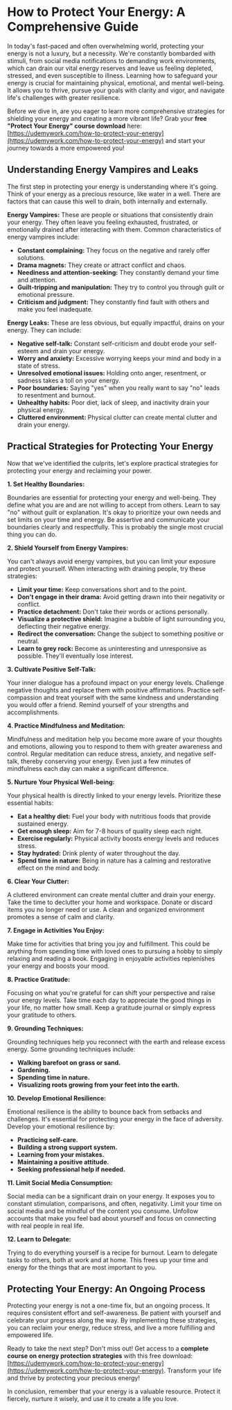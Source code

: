 # How to Protect Your Energy: A Comprehensive Guide

In today's fast-paced and often overwhelming world, protecting your energy is not a luxury, but a necessity. We're constantly bombarded with stimuli, from social media notifications to demanding work environments, which can drain our vital energy reserves and leave us feeling depleted, stressed, and even susceptible to illness. Learning how to safeguard your energy is crucial for maintaining physical, emotional, and mental well-being. It allows you to thrive, pursue your goals with clarity and vigor, and navigate life's challenges with greater resilience.

Before we dive in, are you eager to learn more comprehensive strategies for shielding your energy and creating a more vibrant life? Grab your **free "Protect Your Energy" course download** here: [https://udemywork.com/how-to-protect-your-energy](https://udemywork.com/how-to-protect-your-energy) and start your journey towards a more empowered you!

## Understanding Energy Vampires and Leaks

The first step in protecting your energy is understanding where it's going. Think of your energy as a precious resource, like water in a well. There are factors that can cause this well to drain, both internally and externally.

**Energy Vampires:** These are people or situations that consistently drain your energy. They often leave you feeling exhausted, frustrated, or emotionally drained after interacting with them.  Common characteristics of energy vampires include:

*   **Constant complaining:** They focus on the negative and rarely offer solutions.
*   **Drama magnets:** They create or attract conflict and chaos.
*   **Neediness and attention-seeking:** They constantly demand your time and attention.
*   **Guilt-tripping and manipulation:** They try to control you through guilt or emotional pressure.
*   **Criticism and judgment:** They constantly find fault with others and make you feel inadequate.

**Energy Leaks:** These are less obvious, but equally impactful, drains on your energy. They can include:

*   **Negative self-talk:**  Constant self-criticism and doubt erode your self-esteem and drain your energy.
*   **Worry and anxiety:**  Excessive worrying keeps your mind and body in a state of stress.
*   **Unresolved emotional issues:** Holding onto anger, resentment, or sadness takes a toll on your energy.
*   **Poor boundaries:**  Saying "yes" when you really want to say "no" leads to resentment and burnout.
*   **Unhealthy habits:**  Poor diet, lack of sleep, and inactivity drain your physical energy.
*   **Cluttered environment:** Physical clutter can create mental clutter and drain your energy.

## Practical Strategies for Protecting Your Energy

Now that we've identified the culprits, let's explore practical strategies for protecting your energy and reclaiming your power.

**1. Set Healthy Boundaries:**

Boundaries are essential for protecting your energy and well-being. They define what you are and are not willing to accept from others. Learn to say "no" without guilt or explanation. It's okay to prioritize your own needs and set limits on your time and energy. Be assertive and communicate your boundaries clearly and respectfully. This is probably the single most crucial thing you can do.

**2. Shield Yourself from Energy Vampires:**

You can't always avoid energy vampires, but you can limit your exposure and protect yourself. When interacting with draining people, try these strategies:

*   **Limit your time:** Keep conversations short and to the point.
*   **Don't engage in their drama:**  Avoid getting drawn into their negativity or conflict.
*   **Practice detachment:**  Don't take their words or actions personally.
*   **Visualize a protective shield:** Imagine a bubble of light surrounding you, deflecting their negative energy.
*   **Redirect the conversation:** Change the subject to something positive or neutral.
*   **Learn to grey rock:** Become as uninteresting and unresponsive as possible. They'll eventually lose interest.

**3. Cultivate Positive Self-Talk:**

Your inner dialogue has a profound impact on your energy levels. Challenge negative thoughts and replace them with positive affirmations. Practice self-compassion and treat yourself with the same kindness and understanding you would offer a friend. Remind yourself of your strengths and accomplishments.

**4. Practice Mindfulness and Meditation:**

Mindfulness and meditation help you become more aware of your thoughts and emotions, allowing you to respond to them with greater awareness and control. Regular meditation can reduce stress, anxiety, and negative self-talk, thereby conserving your energy. Even just a few minutes of mindfulness each day can make a significant difference.

**5. Nurture Your Physical Well-being:**

Your physical health is directly linked to your energy levels. Prioritize these essential habits:

*   **Eat a healthy diet:** Fuel your body with nutritious foods that provide sustained energy.
*   **Get enough sleep:** Aim for 7-8 hours of quality sleep each night.
*   **Exercise regularly:** Physical activity boosts energy levels and reduces stress.
*   **Stay hydrated:** Drink plenty of water throughout the day.
*   **Spend time in nature:** Being in nature has a calming and restorative effect on the mind and body.

**6. Clear Your Clutter:**

A cluttered environment can create mental clutter and drain your energy. Take the time to declutter your home and workspace. Donate or discard items you no longer need or use. A clean and organized environment promotes a sense of calm and clarity.

**7. Engage in Activities You Enjoy:**

Make time for activities that bring you joy and fulfillment. This could be anything from spending time with loved ones to pursuing a hobby to simply relaxing and reading a book. Engaging in enjoyable activities replenishes your energy and boosts your mood.

**8. Practice Gratitude:**

Focusing on what you're grateful for can shift your perspective and raise your energy levels. Take time each day to appreciate the good things in your life, no matter how small. Keep a gratitude journal or simply express your gratitude to others.

**9. Grounding Techniques:**

Grounding techniques help you reconnect with the earth and release excess energy. Some grounding techniques include:

*   **Walking barefoot on grass or sand.**
*   **Gardening.**
*   **Spending time in nature.**
*   **Visualizing roots growing from your feet into the earth.**

**10. Develop Emotional Resilience:**

Emotional resilience is the ability to bounce back from setbacks and challenges. It's essential for protecting your energy in the face of adversity. Develop your emotional resilience by:

*   **Practicing self-care.**
*   **Building a strong support system.**
*   **Learning from your mistakes.**
*   **Maintaining a positive attitude.**
*   **Seeking professional help if needed.**

**11. Limit Social Media Consumption:**

Social media can be a significant drain on your energy. It exposes you to constant stimulation, comparisons, and often, negativity. Limit your time on social media and be mindful of the content you consume. Unfollow accounts that make you feel bad about yourself and focus on connecting with real people in real life.

**12. Learn to Delegate:**

Trying to do everything yourself is a recipe for burnout. Learn to delegate tasks to others, both at work and at home. This frees up your time and energy for the things that are most important to you.

## Protecting Your Energy: An Ongoing Process

Protecting your energy is not a one-time fix, but an ongoing process. It requires consistent effort and self-awareness. Be patient with yourself and celebrate your progress along the way. By implementing these strategies, you can reclaim your energy, reduce stress, and live a more fulfilling and empowered life.

Ready to take the next step? Don't miss out! Get access to a **complete course on energy protection strategies** with this free download: [https://udemywork.com/how-to-protect-your-energy](https://udemywork.com/how-to-protect-your-energy).  Transform your life and thrive by protecting your precious energy!

In conclusion, remember that your energy is a valuable resource. Protect it fiercely, nurture it wisely, and use it to create a life you love.
